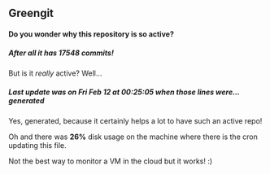 ## Greengit

#### Do you wonder why this repository is so active?

##### After all it has 17548 commits!

But is it *really* active? Well...

##### Last update was on Fri Feb 12 at 00:25:05 when those lines were... generated

Yes, generated, because it certainly helps a lot to have such an active repo!

Oh and there was **26%** disk usage on the machine
where there is the cron updating this file.

Not the best way to monitor a VM in the cloud but it works! :)
